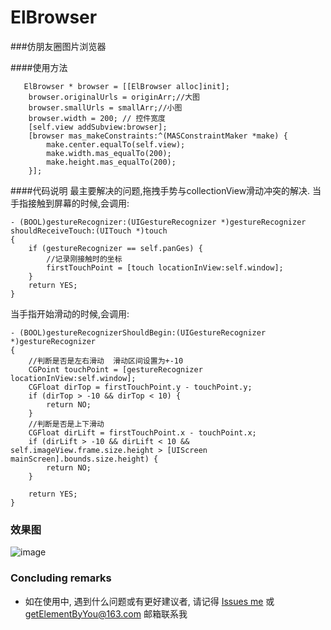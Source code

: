 # ElBrowser
	
###仿朋友圈图片浏览器

####使用方法
```
   ElBrowser * browser = [[ElBrowser alloc]init];
    browser.originalUrls = originArr;//大图
    browser.smallUrls = smallArr;//小图
    browser.width = 200; // 控件宽度
    [self.view addSubview:browser];
    [browser mas_makeConstraints:^(MASConstraintMaker *make) {
        make.center.equalTo(self.view);
        make.width.mas_equalTo(200);
        make.height.mas_equalTo(200);
    }];
```

####代码说明
最主要解决的问题,拖拽手势与collectionView滑动冲突的解决.
当手指接触到屏幕的时候,会调用:

```
- (BOOL)gestureRecognizer:(UIGestureRecognizer *)gestureRecognizer shouldReceiveTouch:(UITouch *)touch
{
    if (gestureRecognizer == self.panGes) {
        //记录刚接触时的坐标
        firstTouchPoint = [touch locationInView:self.window];
    }
    return YES;
}
```


当手指开始滑动的时候,会调用:

```
- (BOOL)gestureRecognizerShouldBegin:(UIGestureRecognizer *)gestureRecognizer
{
    //判断是否是左右滑动  滑动区间设置为+-10
    CGPoint touchPoint = [gestureRecognizer locationInView:self.window];
    CGFloat dirTop = firstTouchPoint.y - touchPoint.y;
    if (dirTop > -10 && dirTop < 10) {
        return NO;
    }
    //判断是否是上下滑动
    CGFloat dirLift = firstTouchPoint.x - touchPoint.x;
    if (dirLift > -10 && dirLift < 10 && self.imageView.frame.size.height > [UIScreen mainScreen].bounds.size.height) {
        return NO;
    }
    
    return YES;
}
```




### 效果图

![image](https://github.com/LifeForLove/ELBrowser/blob/master/QQ20180423-151831-HD.gif)


### Concluding remarks

* 如在使用中, 遇到什么问题或有更好建议者, 请记得 [Issues me](https://github.com/LifeForLove/ELBrowser/issues) 或 getElementByYou@163.com 邮箱联系我


